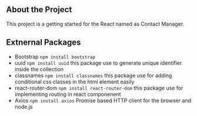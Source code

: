## About the Project 
This project is a getting started for the React named as Contact Manager.

## Extnernal Packages
 - Bootstrap `npm install bootstrap`
 - uuid `npm install uuid` 
    this package use to generate unique identifier inside the collection
 - classnames `npm install classnames`
    this package use for adding conditional css classes in the html element easily
 - react-router-dom `npm install react-router-dom`
    this package use for implementing routing in react componenent
 - Axios `npm install axios`
    Promise based HTTP client for the browser and node.js

